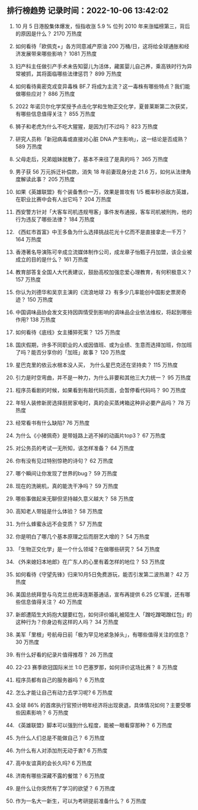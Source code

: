 
## 排行榜趋势 记录时间：2022-10-06 13:42:02
  
  1. 10 月 5 日港股集体爆发，恒指收涨 5.9 % 位列 2010 年来涨幅榜第三，背后的原因是什么？ 2170 万热度
    
  2. 如何看待「欧佩克+」各方同意减产原油 200 万桶/日，这将给全球通胀和经济发展带来哪些影响？ 1081 万热度
    
  3. 妇产科主任做引产手术未告知婴儿为活体，藏匿婴儿自己养，乘高铁时行为异常被抓，其将面临哪些法律惩罚？ 899 万热度
    
  4. 如何看待奥密克戎变异毒株 BF.7 将成为主流？这一毒株有哪些特点？我们能做哪些应对？ 886 万热度
    
  5. 2022 年诺贝尔化学奖授予点击化学和生物正交化学，夏普莱斯第二次获奖，有哪些信息值得关注？ 855 万热度
    
  6. 狮子和老虎为什么不吃大猩猩，是因为打不过吗？ 823 万热度
    
  7. 研究人员称「新冠病毒或直接对心脏 DNA 产生影响」，这一结论是否成熟？ 589 万热度
    
  8. 父母走后，兄弟姐妹就散了，基本不来往了是真的吗？ 365 万热度
    
  9. 男子获 56 万元拆迁补偿款，消失 18 年前妻现身分走 21.6 万，如何从法律角度解读此事？ 205 万热度
    
  10. 如果《英雄联盟》有个装备售价一万，效果是普攻有 1/5 概率秒杀敌方英雄，在职业比赛中会有人出它吗？ 204 万热度
    
  11. 西安警方针对「大客车司机违规甩客」事件发布通报，客车司机被刑拘，他的行为违反了哪些法律？ 184 万热度
    
  12. 《西虹市首富》中王多鱼为什么选择挑战花光十亿而不是直接拿走一千万？ 164 万热度
    
  13. 香港著名导演陈可辛成立流媒体制作公司，成龙章子怡甄子丹加盟，该企业被成立的目的是什么？ 161 万热度
    
  14. 教育部答复全国人大代表建议，鼓励高校加强恋爱心理教育，有何积极意义？ 157 万热度
    
  15. 你认为刘德华和吴京主演的《流浪地球 2》有多少几率能创中国影史票房奇迹？ 150 万热度
    
  16. 中国调味品协会发文支持因舆情受到影响的调味品企业依法维权，将起到哪些作用? 138 万热度
    
  17. 如何看待《底线》女主播猝死案？ 125 万热度
    
  18. 国庆假期，许多不同职业的人或因值班、或为业绩、生意而选择加班，你加班了吗？能否分享你的「加班」故事？ 120 万热度
    
  19. 星巴克里的依云水根本没人买， 为什么星巴克还在坚持卖？ 115 万热度
    
  20. 引力是时空弯曲，并不是一种力，为什么非要和其他三大力统一？ 95 万热度
    
  21. 程序员看剧的时候，如果看到有敲代码页面，会暂停看代码吗？ 90 万热度
    
  22. 年轻人装修新房选择厨房家电时，真的会买蒸烤箱这种非必要产品吗？ 78 万热度
    
  23. 经常看书有什么缺陷? 76 万热度
    
  24. 为什么《小猪佩奇》是带娃路上逃不掉的动画片top3？ 67 万热度
    
  25. 对公务员的考试一无所知，该怎样准备？ 64 万热度
    
  26. 你有没有见过特别惊艳的诗句？ 62 万热度
    
  27. 哪个瞬间让你发现了世界的bug？ 59 万热度
    
  28. 现在的洗碗机，真的能洗干净吗？ 59 万热度
    
  29. 哪些事做起来无聊但坚持越久意义越大？ 58 万热度
    
  30. 高知老人带娃是什么体验？ 58 万热度
    
  31. 为什么蜂蜜永远不会变质？ 57 万热度
    
  32. 你是明白了哪几个基本原理之后而厨艺大增的？ 54 万热度
    
  33. 「生物正交化学」是一个什么领域？在做哪些研究？ 54 万热度
    
  34. 《外来媳妇本地郎》在广东人的心里有着怎样的地位？ 53 万热度
    
  35. 如何看待《守望先锋》归来10月5日免费游玩，能否引发第二波热潮？ 42 万热度
    
  36. 美国总统拜登与乌克兰总统泽连斯基通话，宣布再提供 6.25 亿军援，还有哪些信息值得关注？ 40 万热度
    
  37. 新郎遭陌生大妈抱大腿要红包，如何评价婚礼被陌生人「蹭吃蹭喝蹭红包」的这种行为？你身边有这样的人吗？ 34 万热度
    
  38. 美军「里根」号航母日前「极为罕见地紧急掉头」，有哪些值得关注的信息？ 30 万热度
    
  39. 有什么好看的纪录片值得推荐？ 26 万热度
    
  40. 22-23 赛季欧冠国际米兰 1:0 巴塞罗那，如何评价这场比赛？ 8 万热度
    
  41. 程序员都有自己的服务器吗？ 6 万热度
    
  42. 怎么才能让自己有动力去学习呢? 6 万热度
    
  43. 全球 86% 的首席执行官预计明年经济将出现衰退，具体情况如何？主要受哪些因素影响？ 6 万热度
    
  44. 《英雄联盟》脚本可以强到什么程度，能被一眼看穿那种？ 6 万热度
    
  45. 为什么人们总是不能做自己？ 6 万热度
    
  46. 为什么有人对添加剂无动于衷? 6 万热度
    
  47. 高中友谊真的会长久吗? 6 万热度
    
  48. 济南有哪些深藏不露的餐馆？ 6 万热度
    
  49. 是什么让你突然有了学习的欲望？ 6 万热度
    
  50. 作为一名大一新生，可以为考研提前准备什么？ 6 万热度
    